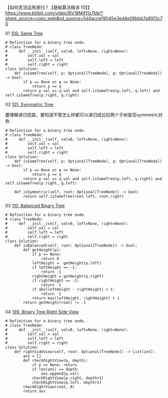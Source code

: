 



【如何灵活运用递归？【基础算法精讲 10】】 https://www.bilibili.com/video/BV18M411z7bb/?share_source=copy_web&vd_source=5d4accef9045e3ed4e08bbb7a80f3c70



01 [100. Same Tree](https://leetcode.cn/problems/same-tree/)

```
# Definition for a binary tree node.
# class TreeNode:
#     def __init__(self, val=0, left=None, right=None):
#         self.val = val
#         self.left = left
#         self.right = right
class Solution:
    def isSameTree(self, p: Optional[TreeNode], q: Optional[TreeNode]) -> bool:
        if p == None or q == None:
            return p == q
        return p.val == q.val and self.isSameTree(p.left, q.left) and self.isSameTree(p.right, q.right)
```



02 [101. Symmetric Tree](https://leetcode.cn/problems/symmetric-tree/)

要理解递归思路，要知道不管怎么样都可以递归成比较两个子树是否symmetric对称

```
# Definition for a binary tree node.
# class TreeNode:
#     def __init__(self, val=0, left=None, right=None):
#         self.val = val
#         self.left = left
#         self.right = right
class Solution:
    def isSameTree(self, p: Optional[TreeNode], q: Optional[TreeNode]) -> bool:
        if p == None or q == None:
            return p == q
        return p.val == q.val and self.isSameTree(p.left, q.right) and self.isSameTree(p.right, q.left)

    def isSymmetric(self, root: Optional[TreeNode]) -> bool:
        return self.isSameTree(root.left, root.right)
```



03 [110. Balanced Binary Tree](https://leetcode.cn/problems/balanced-binary-tree/)

```
# Definition for a binary tree node.
# class TreeNode:
#     def __init__(self, val=0, left=None, right=None):
#         self.val = val
#         self.left = left
#         self.right = right
class Solution:
    def isBalanced(self, root: Optional[TreeNode]) -> bool:
        def getHeight(p):
            if p == None: 
                return 0
            leftHeight =  getHeight(p.left)
            if leftHeight == -1: 
                return -1
            rightHeight = getHeight(p.right)
            if rightHeight == -1: 
                return -1
            if abs(leftHeight - rightHeight) > 1: 
                return -1
            return max(leftHeight, rightHeight) + 1
        return getHeight(root) != -1
```



04 [199. Binary Tree Right Side View](https://leetcode.cn/problems/binary-tree-right-side-view/)

```
# Definition for a binary tree node.
# class TreeNode:
#     def __init__(self, val=0, left=None, right=None):
#         self.val = val
#         self.left = left
#         self.right = right
class Solution:
    def rightSideView(self, root: Optional[TreeNode]) -> List[int]:
        ans = []
        def checkRightView(p, depth):
            if p == None: return
            if len(ans) == depth:
                ans.append(p.val)
            checkRightView(p.right, depth+1)
            checkRightView(p.left, depth+1)
        checkRightView(root, 0)
        return ans
```

